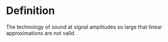 # Definition

The technology of sound at signal amplitudes so large that linear
approximations are not valid.
